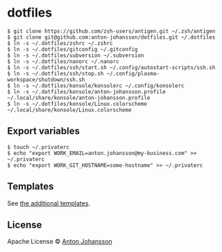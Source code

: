 # dotfiles

```shell
$ git clone https://github.com/zsh-users/antigen.git ~/.zsh/antigen
$ git clone git@github.com:anton-johansson/dotfiles.git ~/.dotfiles
$ ln -s ~/.dotfiles/zshrc ~/.zshrc
$ ln -s ~/.dotfiles/gitconfig ~/.gitconfig
$ ln -s ~/.dotfiles/subversion ~/.subversion
$ ln -s ~/.dotfiles/nanorc ~/.nanorc
$ ln -s ~/.dotfiles/ssh/start.sh ~/.config/autostart-scripts/ssh.sh
$ ln -s ~/.dotfiles/ssh/stop.sh ~/.config/plasma-workspace/shutdown/ssh.sh
$ ln -s ~/.dotfiles/konsole/konsolerc ~/.config/konsolerc
$ ln -s ~/.dotfiles/konsole/anton-johansson.profile ~/.local/share/konsole/anton-johansson.profile
$ ln -s ~/.dotfiles/konsole/Linux.colorscheme ~/.local/share/konsole/Linux.colorscheme
```


## Export variables

```shell
$ touch ~/.privaterc
$ echo "export WORK_EMAIL=anton.johansson@my-business.com" >> ~/.privaterc
$ echo "export WORK_GIT_HOSTNAME=some-hostname" >> ~/.privaterc
```


## Templates

See [the additional templates](./templates/).


## License

Apache License © [Anton Johansson](https://github.com/anton-johansson)
